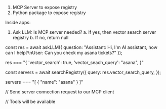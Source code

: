 1. MCP Server to expose registry
1. Python package to expose registry

Inside apps:

1. Ask LLM: Is MCP server needed?
   a. If yes, then vector search server registry
   b. If no, return null

const res = await askLLM({
question: "Assistant: Hi, I'm AI assistant, how can I help?\nUser: Can you check my asana tickets?"
});

res === "{
'vector_search': true,
'vector_seach_query': "asana",
}"

const servers = await searchRegistry({
query: res.vector_search_query,
});

servers === "[
{
"name": "asana"
}
]"

// Send server connection request to our MCP client

// Tools will be available
